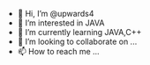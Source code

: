 - 👋 Hi, I’m @upwards4
- 👀 I’m interested in JAVA
- 🌱 I’m currently learning JAVA,C++
- 💞️ I’m looking to collaborate on ...
- 📫 How to reach me ...

<!---
upwards4/upwards4 is a ✨ special ✨ repository because its `README.md` (this file) appears on your GitHub profile.
You can click the Preview link to take a look at your changes.
--->
